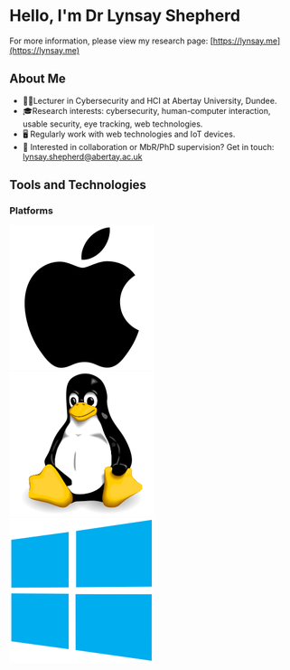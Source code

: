 # Hello, I'm Dr Lynsay Shepherd
For more information, please view my research page: [https://lynsay.me](https://lynsay.me)

## About Me
* 👩‍💻Lecturer in Cybersecurity and HCI at Abertay University, Dundee.
* 🎓Research interests: cybersecurity, human-computer interaction, usable security, eye tracking, web technologies.
* 🖥 Regularly work with web technologies and IoT devices.
* 📝 Interested in collaboration or MbR/PhD supervision?  Get in touch: [lynsay.shepherd@abertay.ac.uk](mailto:lynsay.shepherd@abertay.ac.uk)


## Tools and Technologies

### Platforms
![Apple Logo](/assets/platforms/apple.svg) ![Linux Logo](/assets/platforms/linux.svg) ![Windows Logo](/assets/platforms/windows.svg)



<!--
**Lynsay/Lynsay** is a ✨ _special_ ✨ repository because its `README.md` (this file) appears on your GitHub profile.

Here are some ideas to get you started:

- 🔭 I’m currently working on ...
- 🌱 I’m currently learning ...
- 👯 I’m looking to collaborate on ...
- 🤔 I’m looking for help with ...
- 💬 Ask me about ...
- 📫 How to reach me: ...
- 😄 Pronouns: ...
- ⚡ Fun fact: ...
-->
